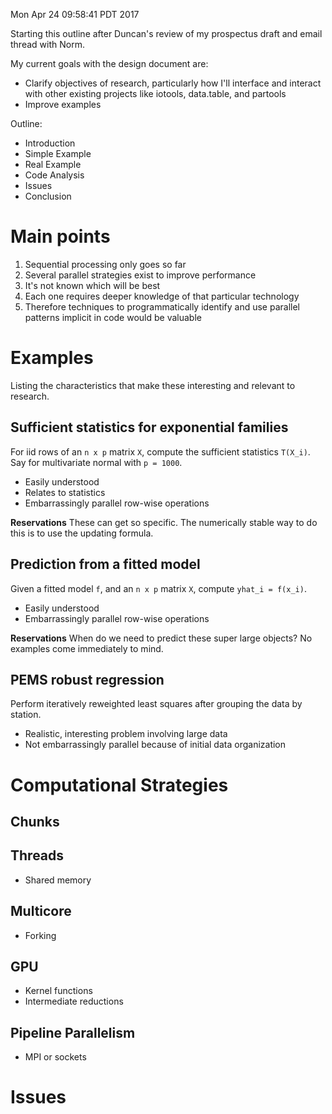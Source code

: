 Mon Apr 24 09:58:41 PDT 2017

Starting this outline after Duncan's review of my prospectus draft and
email thread with Norm.

My current goals with the design document are:

- Clarify objectives of research, particularly how I'll interface and
  interact with other existing projects like iotools, data.table, and
  partools
- Improve examples

Outline:

- Introduction
- Simple Example
- Real Example
- Code Analysis
- Issues
- Conclusion


Main points
============================================================

1. Sequential processing only goes so far
2. Several parallel strategies exist to improve performance
3. It's not known which will be best
4. Each one requires deeper knowledge of that particular technology
5. Therefore techniques to programmatically identify and use parallel
  patterns implicit in code would be valuable

Examples
============================================================

Listing the characteristics that make these interesting and relevant to
research.

## Sufficient statistics for exponential families

For iid rows of an `n x p` matrix `X`, compute the sufficient
statistics `T(X_i)`. Say for multivariate normal with `p = 1000`.

- Easily understood
- Relates to statistics
- Embarrassingly parallel row-wise operations

__Reservations__
These can get so specific. The numerically stable way to do this is to use
the updating formula.

## Prediction from a fitted model

Given a fitted model `f`, and an `n x p`  matrix `X`, compute 
`yhat_i = f(x_i)`.

- Easily understood
- Embarrassingly parallel row-wise operations

__Reservations__
When do we need to predict these super large objects? No examples come
immediately to mind. 

## PEMS robust regression

Perform iteratively reweighted least squares after grouping the data by
station.

- Realistic, interesting problem involving large data
- Not embarrassingly parallel because of initial data organization

Computational Strategies
============================================================

## Chunks


## Threads

- Shared memory

## Multicore

- Forking

## GPU

- Kernel functions
- Intermediate reductions

## Pipeline Parallelism

- MPI or sockets


Issues
============================================================
